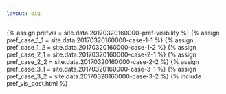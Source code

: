 ```yaml
---
layout: big
---
```

{% assign prefvis = site.data.20170320160000-pref-visibility %}
{% assign pref_case_1_1 = site.data.20170320160000-case-1-1 %}
{% assign pref_case_1_2 = site.data.20170320160000-case-1-2 %}
{% assign pref_case_2_1 = site.data.20170320160000-case-2-1 %}
{% assign pref_case_2_2 = site.data.20170320160000-case-2-2 %}
{% assign pref_case_3_1 = site.data.20170320160000-case-3-1 %}
{% assign pref_case_3_2 = site.data.20170320160000-case-3-2 %}
{% include pref_vis_post.html %}
